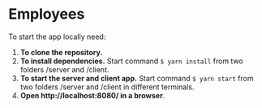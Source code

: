 # Employees
To start the app locally need:
1) **To clone the repository.**
2) **To install dependencies.** Start command `$ yarn install` from two folders /server and /client.
3) **To start the server and client app.** Start command `$ yarn start` from two folders /server and /client in different terminals.
4) **Open http://localhost:8080/ in a browser**.
